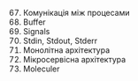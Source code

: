 67. Комунікація між процесами
1. Buffer
2. Signals
3. Stdin, Stdout, Stderr
4. Монолітна архітектура
5. Мікросервісна архітектура
6. Moleculer
